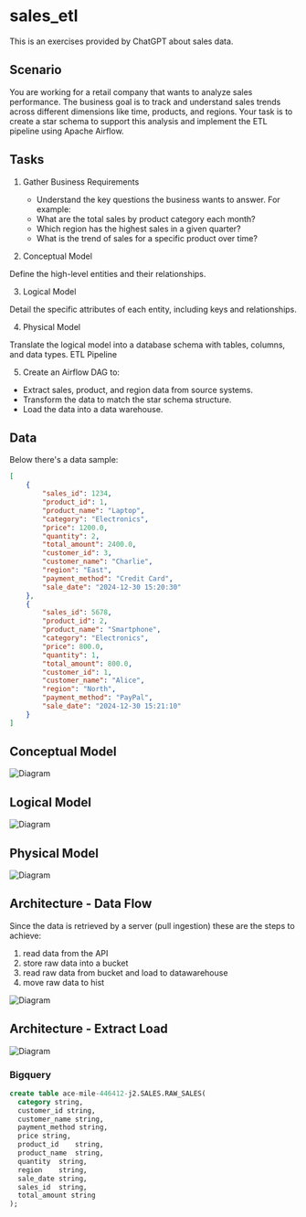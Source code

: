 # sales_etl
This is an exercises provided by ChatGPT about sales data.

## Scenario
You are working for a retail company that wants to analyze sales performance. The business goal is to track and understand sales trends across different dimensions like time, products, and regions. Your task is to create a star schema to support this analysis and implement the ETL pipeline using Apache Airflow.

## Tasks
1. Gather Business Requirements
    - Understand the key questions the business wants to answer. For example:
    - What are the total sales by product category each month?
    - Which region has the highest sales in a given quarter?
    - What is the trend of sales for a specific product over time?

2. Conceptual Model

Define the high-level entities and their relationships.

3. Logical Model

Detail the specific attributes of each entity, including keys and relationships.

4. Physical Model

Translate the logical model into a database schema with tables, columns, and data types.
ETL Pipeline

5. Create an Airflow DAG to:

- Extract sales, product, and region data from source systems.
- Transform the data to match the star schema structure.
- Load the data into a data warehouse.


## Data
Below there's a data sample:
```json
[
    {
        "sales_id": 1234,
        "product_id": 1,
        "product_name": "Laptop",
        "category": "Electronics",
        "price": 1200.0,
        "quantity": 2,
        "total_amount": 2400.0,
        "customer_id": 3,
        "customer_name": "Charlie",
        "region": "East",
        "payment_method": "Credit Card",
        "sale_date": "2024-12-30 15:20:30"
    },
    {
        "sales_id": 5678,
        "product_id": 2,
        "product_name": "Smartphone",
        "category": "Electronics",
        "price": 800.0,
        "quantity": 1,
        "total_amount": 800.0,
        "customer_id": 1,
        "customer_name": "Alice",
        "region": "North",
        "payment_method": "PayPal",
        "sale_date": "2024-12-30 15:21:10"
    }
]
```

## Conceptual Model
![Diagram](documentation/img/conceptual_model.png)

## Logical Model
![Diagram](documentation/img/logical_model.png)

## Physical Model
![Diagram](documentation/img/physical_model.png)

## Architecture - Data Flow
Since the data is retrieved by a server (pull ingestion) these are the steps to achieve:
1. read data from the API
2. store raw data into a bucket
3. read raw data from bucket and load to datawarehouse
4. move raw data to hist

![Diagram](documentation/img/data_flow.png)


## Architecture - Extract Load
![Diagram](documentation/img/extract-load.png)


### Bigquery

```sql
create table ace-mile-446412-j2.SALES.RAW_SALES(
  category string,
  customer_id string,	
  customer_name string,
  payment_method string,	
  price string,	
  product_id	string,
  product_name	string,
  quantity	string,
  region	string,
  sale_date	string,
  sales_id	string,
  total_amount string
);

```

